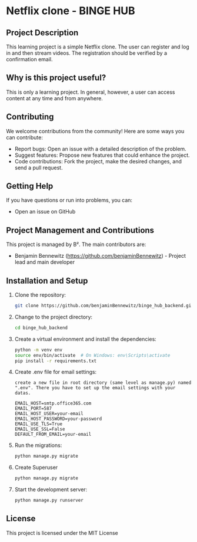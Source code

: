 # Netflix clone - BINGE HUB

## Project Description

This learning project is a simple Netflix clone. The user can register and log in and then stream videos. The registration should be verified by a confirmation email.

## Why is this project useful?

This is only a learning project. In general, however, a user can access content at any time and from anywhere.

## Contributing

We welcome contributions from the community! Here are some ways you can contribute:
- Report bugs: Open an issue with a detailed description of the problem.
- Suggest features: Propose new features that could enhance the project.
- Code contributions: Fork the project, make the desired changes, and send a pull request.

## Getting Help

If you have questions or run into problems, you can:
- Open an issue on GitHub

## Project Management and Contributions

This project is managed by B². The main contributors are:
- Benjamin Bennewitz (https://github.com/benjaminBennewitz) - Project lead and main developer


## Installation and Setup

1. Clone the repository:
    ```bash
    git clone https://github.com/benjaminBennewitz/binge_hub_backend.git
    ```
2. Change to the project directory:
    ```bash
    cd binge_hub_backend
    ```
3. Create a virtual environment and install the dependencies:
    ```bash
    python -m venv env
    source env/bin/activate  # On Windows: env\Scripts\activate
    pip install -r requirements.txt
    ```
4. Create .env file for email settings:
    ```
    create a new file in root directory (same level as manage.py) named ".env". There you have to set up the email settings with your datas.

    EMAIL_HOST=smtp.office365.com
    EMAIL_PORT=587
    EMAIL_HOST_USER=your-email
    EMAIL_HOST_PASSWORD=your-password
    EMAIL_USE_TLS=True
    EMAIL_USE_SSL=False
    DEFAULT_FROM_EMAIL=your-email
    ```
5. Run the migrations:
    ```bash
    python manage.py migrate
    ```
6. Create Superuser
    ```bash
    python manage.py migrate
    ```
7. Start the development server:
    ```bash
    python manage.py runserver
    ```

## License

This project is licensed under the MIT License